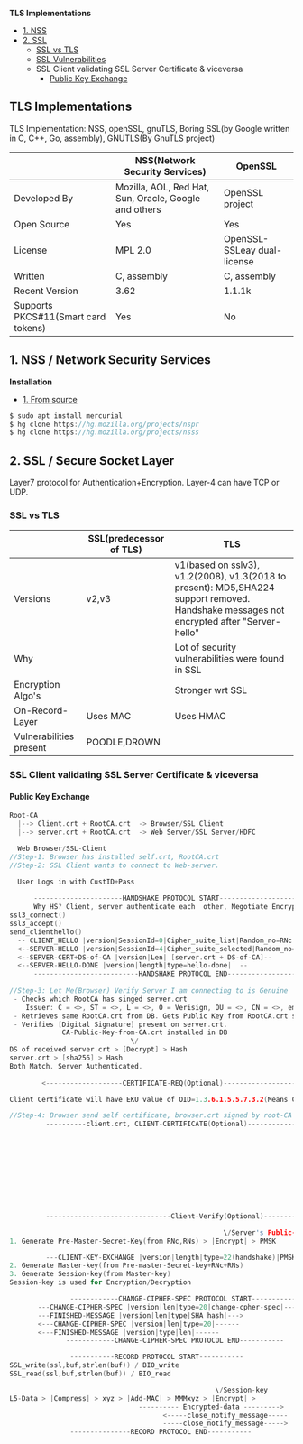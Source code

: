 **TLS Implementations**
- [1. NSS](#nss)
- [2. SSL](#what)
  - [SSL vs TLS](#vs)
  - [SSL Vulnerabilities](SSL_Vulnerabilities)
  - SSL Client validating SSL Server Certificate & viceversa
    - [Public Key Exchange](#pub)


## TLS Implementations
TLS Implementation: NSS, openSSL, gnuTLS, Boring SSL(by Google written in C, C++, Go, assembly), GNUTLS(By GnuTLS project)

||NSS(Network Security Services)|OpenSSL|
|---|---|---|
|Developed By|Mozilla, AOL, Red Hat, Sun, Oracle, Google and others|OpenSSL project|
|Open Source|Yes|Yes|
|License|MPL 2.0|OpenSSL-SSLeay dual-license|
|Written|C, assembly|C, assembly|
|Recent Version|3.62|1.1.1k|
|Supports PKCS#11(Smart card tokens)|Yes|No|

<a name=nss></a>
## 1. NSS / Network Security Services
**Installation**
- [1. From source](https://developer.mozilla.org/en-US/docs/Mozilla/Projects/NSS/NSS_Sources_Building_Testing)
```c
$ sudo apt install mercurial
$ hg clone https://hg.mozilla.org/projects/nspr
$ hg clone https://hg.mozilla.org/projects/nsss
```

<a name=what></a>
## 2. SSL / Secure Socket Layer
Layer7 protocol for Authentication+Encryption. Layer-4 can have TCP or UDP.

<a name=vs></a>
### SSL vs TLS

||SSL(predecessor of TLS)|TLS|
|---|---|---|
|Versions|v2,v3|v1(based on sslv3), v1.2(2008), v1.3(2018 to present): MD5,SHA224 support removed. Handshake messages not encrypted after "Server-hello"|
|Why||Lot of security vulnerabilities were found in SSL|
|Encryption Algo's||Stronger wrt SSL|
|On-Record-Layer|Uses MAC|Uses HMAC|
|Vulnerabilities present|POODLE,DROWN||

### SSL Client validating SSL Server Certificate & viceversa
<a name=pub></a>
#### Public Key Exchange
```c
Root-CA
  |--> Client.crt + RootCA.crt  -> Browser/SSL Client
  |--> server.crt + RootCA.crt  -> Web Server/SSL Server/HDFC

  Web Browser/SSL-Client                                                                          Web-Server/SSL-Server/HDFC
//Step-1: Browser has installed self.crt, RootCA.crt
//Step-2: SSL Client wants to connect to Web-server.

  User Logs in with CustID+Pass
  
      ----------------------HANDSHAKE PROTOCOL START----------------------
      Why HS? Client, server authenticate each  other, Negotiate Encryption-Algo, Keys
ssl3_connect()
ssl3_accept()
send_clienthello()
  -- CLIENT_HELLO |version|SessionId=0|Cipher_suite_list|Random_no=RNc|Comp_methods| -->            start_handshake()
  <--SERVER-HELLO |version|SessionId=4|Cipher_suite_selected|Random_no=RNs|Comp_method_selected| -- send_hello_req()
  <--SERVER-CERT+DS-of-CA |version|Len| [server.crt + DS-of-CA]--
  <--SERVER-HELLO-DONE |version|length|type=hello-done|  --                                        send_server_done()
      --------------------------HANDSHAKE PROTOCOL END---------------------
      
//Step-3: Let Me(Browser) Verify Server I am connecting to is Genuine
 - Checks which RootCA has singed server.crt
    Issuer: C = <>, ST = <>, L = <>, O = Verisign, OU = <>, CN = <>, emailAddress = <> 
 - Retrieves same RootCA.crt from DB. Gets Public Key from RootCA.crt stored in DB
 - Verifies [Digital Signature] present on server.crt.
             CA-Public-Key-from-CA.crt installed in DB
                              \/                
DS of received server.crt > [Decrypt] > Hash
server.crt > [sha256] > Hash
Both Match. Server Authenticated.
      
        <-------------------CERTIFICATE-REQ(Optional)---------------------                          ssl3_send_cert_req()

Client Certificate will have EKU value of OID=1.3.6.1.5.5.7.3.2(Means Client Authentication)

//Step-4: Browser send self certificate, browser.crt signed by root-CA
         ----------client.crt, CLIENT-CERTIFICATE(Optional)---------------------------->    //Step-5: Verify Client certificate
                                                                                           - Find Issuer of client.crt
                                                                                              Issuer: C =, ST =, L =, O =, OU =, CN =, emailAddress = 
                                                                                           - Retrieves same RootCA.crt from DB. Gets Public Key from CA.crt
                                                                                              CA-Public-Key-from RootCA.crt present with server
                                                                                                                     \/
                                                                                       DS-present-in-browser.crt > [Decrypt] > Hash(XXX)
                                                                                       client.crt  > [sha256] > Hash(XXX)
                                                                                       Both Match
                                                                                             - client.crt is Not Expired? Check Start, End  dates
                                                                                             - client.crt not being revoked?    Do OCSP/CRL Check
         -------------------------------Client-Verify(Optional)---------->

                                                     \/Server's Public-key
1. Generate Pre-Master-Secret-Key(from RNc,RNs) > |Encrypt| > PMSK

         ---CLIENT-KEY-EXCHANGE |version|length|type=22(handshake)|PMSK| -->           Decrypt Pre-Master-Secret-Key using Pvt Key
2. Generate Master-key(from Pre-master-Secret-key+RNc+RNs)                               2. Server generates Master-key(from Pre-master-Secret-key+RNc+RNs)
3. Generate Session-key(from Master-key)                                                 3. Server generates Session-key(from Master-key)
Session-key is used for Encryption/Decryption

               ------------CHANGE-CIPHER-SPEC PROTOCOL START------------
       ---CHANGE-CIPHER-SPEC |version|len|type=20|change-cpher-spec|----->
       ---FINISHED-MESSAGE |version|len|type|SHA hash|--->
       <---CHANGE-CIPHER-SPEC |version|len|type=20|------
       <---FINISHED-MESSAGE |version|type|len|------
              ------------CHANGE-CIPHER-SPEC PROTOCOL END-----------

               -----------RECORD PROTOCOL START-----------
SSL_write(ssl,buf,strlen(buf)) / BIO_write
SSL_read(ssl,buf,strlen(buf)) / BIO_read

                                                   \/Session-key
L5-Data > |Compress| > xyz > |Add-MAC| > MMMxyz > |Encrypt| >
                                ---------- Encrypted-data --------->                                            
                                      <-----close_notify_message-----
                                      -----close_notify_message----->
               ---------------RECORD PROTOCOL END-----------
```

